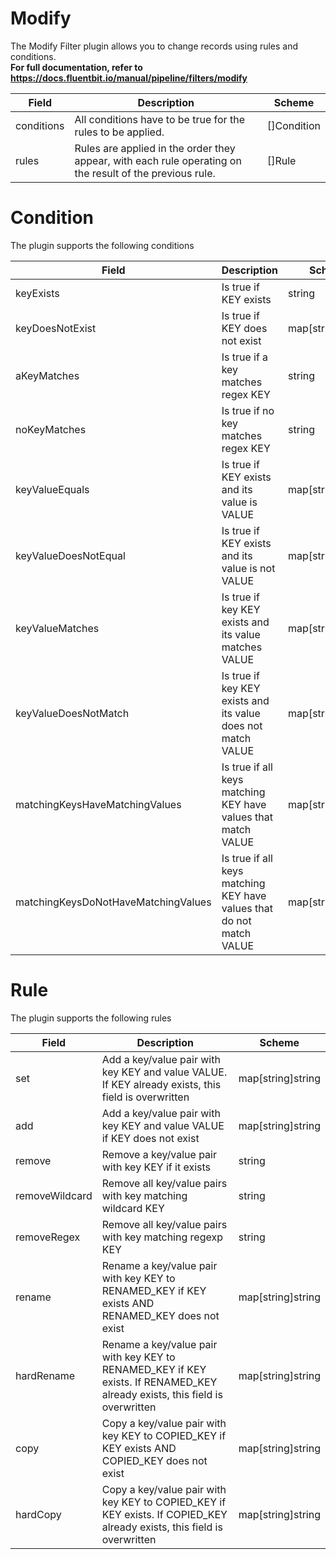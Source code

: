 # Modify

The Modify Filter plugin allows you to change records using rules and conditions. <br /> **For full documentation, refer to https://docs.fluentbit.io/manual/pipeline/filters/modify**


| Field | Description | Scheme |
| ----- | ----------- | ------ |
| conditions | All conditions have to be true for the rules to be applied. | []Condition |
| rules | Rules are applied in the order they appear, with each rule operating on the result of the previous rule. | []Rule |
# Condition

The plugin supports the following conditions


| Field | Description | Scheme |
| ----- | ----------- | ------ |
| keyExists | Is true if KEY exists | string |
| keyDoesNotExist | Is true if KEY does not exist | map[string]string |
| aKeyMatches | Is true if a key matches regex KEY | string |
| noKeyMatches | Is true if no key matches regex KEY | string |
| keyValueEquals | Is true if KEY exists and its value is VALUE | map[string]string |
| keyValueDoesNotEqual | Is true if KEY exists and its value is not VALUE | map[string]string |
| keyValueMatches | Is true if key KEY exists and its value matches VALUE | map[string]string |
| keyValueDoesNotMatch | Is true if key KEY exists and its value does not match VALUE | map[string]string |
| matchingKeysHaveMatchingValues | Is true if all keys matching KEY have values that match VALUE | map[string]string |
| matchingKeysDoNotHaveMatchingValues | Is true if all keys matching KEY have values that do not match VALUE | map[string]string |
# Rule

The plugin supports the following rules


| Field | Description | Scheme |
| ----- | ----------- | ------ |
| set | Add a key/value pair with key KEY and value VALUE. If KEY already exists, this field is overwritten | map[string]string |
| add | Add a key/value pair with key KEY and value VALUE if KEY does not exist | map[string]string |
| remove | Remove a key/value pair with key KEY if it exists | string |
| removeWildcard | Remove all key/value pairs with key matching wildcard KEY | string |
| removeRegex | Remove all key/value pairs with key matching regexp KEY | string |
| rename | Rename a key/value pair with key KEY to RENAMED_KEY if KEY exists AND RENAMED_KEY does not exist | map[string]string |
| hardRename | Rename a key/value pair with key KEY to RENAMED_KEY if KEY exists. If RENAMED_KEY already exists, this field is overwritten | map[string]string |
| copy | Copy a key/value pair with key KEY to COPIED_KEY if KEY exists AND COPIED_KEY does not exist | map[string]string |
| hardCopy | Copy a key/value pair with key KEY to COPIED_KEY if KEY exists. If COPIED_KEY already exists, this field is overwritten | map[string]string |
